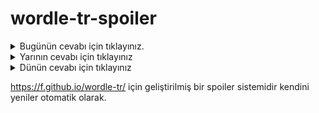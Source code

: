 # wordle-tr-spoiler

<details>
  <summary>Bugünün cevabı için tıklayınız.</summary>
  <br>
    <b> siğil </b>
</details>

<details>
  <summary>Yarının cevabı için tıklayınız</summary>
  <br>
   <b> kaput </b>
</details>

<details>
  <summary>Dünün cevabı için tıklayınız </summary>
  <br>
  <b> kabin </b>
</details>

https://f.github.io/wordle-tr/ için geliştirilmiş bir spoiler sistemidir kendini yeniler otomatik olarak.

